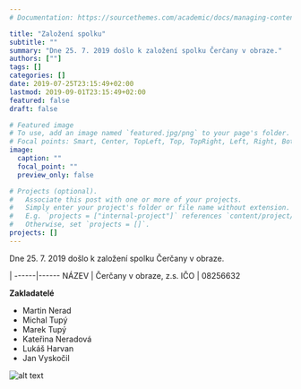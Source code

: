 ```yaml
---
# Documentation: https://sourcethemes.com/academic/docs/managing-content/

title: "Založení spolku"
subtitle: ""
summary: "Dne 25. 7. 2019 došlo k založení spolku Čerčany v obraze."
authors: [""]
tags: []
categories: []
date: 2019-07-25T23:15:49+02:00
lastmod: 2019-09-01T23:15:49+02:00
featured: false
draft: false

# Featured image
# To use, add an image named `featured.jpg/png` to your page's folder.
# Focal points: Smart, Center, TopLeft, Top, TopRight, Left, Right, BottomLeft, Bottom, BottomRight.
image:
  caption: ""
  focal_point: ""
  preview_only: false

# Projects (optional).
#   Associate this post with one or more of your projects.
#   Simply enter your project's folder or file name without extension.
#   E.g. `projects = ["internal-project"]` references `content/project/deep-learning/index.md`.
#   Otherwise, set `projects = []`.
projects: []
---
```


Dne 25. 7. 2019 došlo k založení spolku Čerčany v obraze.

  | 
------|------
NÁZEV | Čerčany v obraze, z.s.
IČO | 08256632

**Zakladatelé**

* Martin Nerad
* Michal Tupý
* Marek Tupý
* Kateřina Neradová
* Lukáš Harvan
* Jan Vyskočil

![alt text](/img/Vodoznak.png "Logo Title Text 1")
